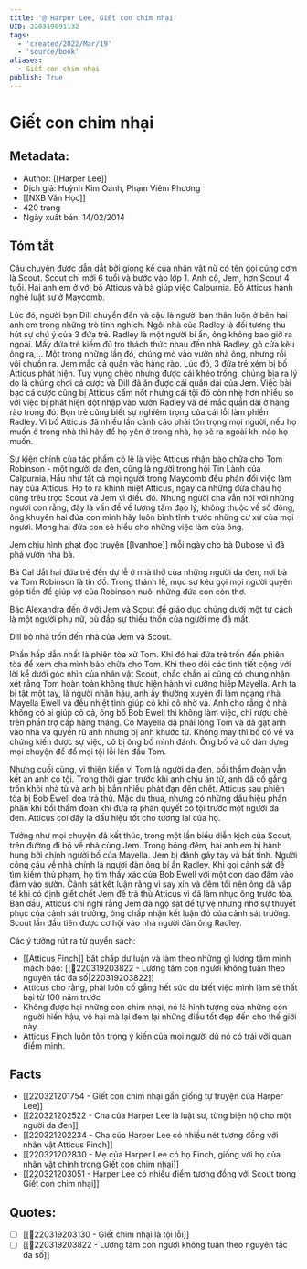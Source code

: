 ```yaml
---
title: '@ Harper Lee, Giết con chim nhại'
UID: 220319091132
tags:
  - 'created/2022/Mar/19'
  - 'source/book'
aliases:
  - Giết con chim nhại
publish: True
---
```

# Giết con chim nhại
## Metadata:
- Author: [[Harper Lee]]
- Dịch giả: Huỳnh Kim Oanh, Phạm Viêm Phương
- [[NXB Văn Học]]
- 420 trang
- Ngày xuất bản: 14/02/2014

## Tóm tắt
Câu chuyện được dẫn dắt bởi giọng kể của nhân vật nữ có tên gọi cúng cơm là Scout. Scout chỉ mới 6 tuổi và bước vào lớp 1. Anh cô, Jem, hơn Scout 4 tuổi. Hai anh em ở với bố Atticus và bà giúp việc Calpurnia. Bố Atticus hành nghề luật sư ở Maycomb.

Lúc đó, người bạn Dill chuyển đến và cậu là người bạn thân luôn ở bên hai anh em trong những trò tinh nghịch. Ngôi nhà của Radley là đối tượng thu hút sự chú ý của 3 đứa trẻ. Radley là một người bí ẩn, ông không bao giờ ra ngoài. Mấy đứa trẻ kiếm đủ trò thách thức nhau đến nhà Radley, gõ cửa kêu ông ra,... Một trong những lần đó, chúng mò vào vườn nhà ông, nhưng rồi vội chuồn ra. Jem mắc cả quần vào hàng rào. Lúc đó, 3 đứa trẻ xém bị bố Atticus phát hiện. Tuy vụng chèo nhưng được cái khéo trống, chúng bịa ra lý do là chúng chơi cá cược và Dill đã ăn được cái quần dài của Jem. Việc bài bạc cá cược cũng bị Atticus cấm nốt nhưng cái tội đó còn nhẹ hơn nhiều so với việc bị phát hiện đột nhập vào vườn Radley và để mắc quần dài ở hàng rào trong đó. Bọn trẻ cũng biết sự nghiêm trọng của cái lỗi làm phiền Radley. Vì bố Atticus đã nhiều lần cảnh cáo phải tôn trọng mọi người, nếu họ muốn ở trong nhà thì hãy để họ yên ở trong nhà, họ sẽ ra ngoài khi nào họ muốn. 

Sự kiện chính của tác phẩm có lẽ là việc Atticus nhận bào chữa cho Tom Robinson - một người da đen, cũng là người trong hội Tin Lành của Calpurnia. Hầu như tất cả mọi người trong Maycomb đều phản đối việc làm này của Atticus. Họ tỏ ra khinh miệt Atticus, ngay cả những đứa cháu họ cũng trêu trọc Scout và Jem vì điều đó. Nhưng người cha vẫn nói với những người con rằng, đây là vấn đề về lương tâm đạo lý, không thuộc về số đông, ông khuyên hai đứa con mình hãy luôn bình tĩnh trước những cư xử của mọi người. Mong hai đứa con sẽ hiểu cho những việc làm của ông.

Jem chịu hình phạt đọc truyện [[Ivanhoe]] mỗi ngày cho bà Dubose vì đã phá vườn nhà bà.

Bà Cal dắt hai đứa trẻ đến dự lễ ở nhà thờ của những người da đen, nơi bà và Tom Robinson là tín đồ. Trong thánh lễ, mục sư kêu gọi mọi người quyên góp tiền để giúp vợ của Robinson nuôi những đứa con còn thơ.

Bác Alexandra đến ở với Jem và Scout để giáo dục chúng dưới một tư cách là một người phụ nữ, bù đắp sự thiếu thốn của người mẹ đã mất.

Dill bỏ nhà trốn đến nhà của Jem và Scout.

Phần hấp dẫn nhất là phiên tòa xử Tom. Khi đó hai đứa trẻ trốn đến phiên tòa để xem cha mình bào chữa cho Tom. Khi theo dõi các tình tiết cộng với lời kể dưới góc nhìn của nhân vật Scout, chắc chắn ai cũng có chung nhận xét rằng Tom hoàn toàn không thực hiện hành vi cưỡng hiếp Mayella. Anh ta bị tật một tay, là người nhân hậu, anh ấy thường xuyên đi làm ngang nhà Mayella Ewell và đều nhiệt tình giúp cô khi cô nhờ vả. Anh cho rằng ở nhà không có ai giúp cô cả, ông bố Bob Ewell thì không làm việc, chỉ rượu chè trên phần trợ cấp hàng tháng. Cô Mayella đã phải lòng Tom và đã gạt anh vào nhà và quyến rũ anh nhưng bị anh khước từ. Không may thì bố cô về và chứng kiến được sự việc, cô bị ông bố mình đánh. Ông bố và cô dàn dựng mọi chuyện để đổ mọi tội lỗi lên đầu Tom.

Nhưng cuối cùng, vì thiên kiến vì Tom là người da đen, bồi thẩm đoàn vẫn kết án anh có tội. Trong thời gian trước khi anh chịu án tử, anh đã cố gắng trốn khỏi nhà tù và anh bị bắn nhiều phát đạn đến chết. Atticus sau phiên tòa bị Bob Ewell dọa trả thù. Mặc dù thua, nhưng có những dấu hiệu phân phân khi bồi thẩm đoàn khi đưa ra phán quyết có tội trước một người da đen. Atticus coi đây là dấu hiệu tốt cho tương lai của họ.

Tưởng như mọi chuyện đã kết thúc, trong một lần biểu diễn kịch của Scout, trên đường đi bộ về nhà cùng Jem. Trong bóng đêm, hai anh em bị hành hung bởi chính người bố của Mayella. Jem bị đánh gãy tay và bất tỉnh. Người cõng cậu về nhà chính là người đàn ông bí ẩn Radley. Khi gọi cảnh sát để tìm kiếm thủ phạm, họ tìm thấy xác của Bob Ewell với một con dao đâm vào đâm vào sườn. Cảnh sát kết luận rằng vì say xỉn và đêm tối nên ông đã vấp té khi có định giết chết Jem để trả thù Atticus vì đã làm nhục ông trước tòa. Ban đầu, Atticus chỉ nghĩ rằng Jem đã ngộ sát để tự vệ nhưng nhờ sự thuyết phục của cảnh sát trưởng, ông chấp nhận kết luận đó của cảnh sát trưởng. Scout lần đầu tiên được cơ hội vào nhà người đàn ông Radley.

Các ý tưởng rút ra từ quyển sách:

- [[Atticus Finch]] bất chấp dư luận và làm theo những gì lương tâm mình mách bảo: [[💬220319203822 - Lương tâm con người không tuân theo nguyên tắc đa số|220319203822]]
- Atticus cho rằng, phải luôn cố gắng hết sức dù biết việc mình làm sẽ thất bại từ 100 năm trước
- Không được hại những con chim nhại, nó là hình tượng của những con người hiền hậu, vô hại mà lại đem lại những điều tốt đẹp đến cho thế giới này.
- Atticus Finch luôn tôn trọng ý kiến của mọi người dù nó có trái với quan điểm mình.

## Facts
- [[220321201754 - Giết con chim nhại gần giống tự truyện của Harper Lee]]
- [[220321202522 - Cha của Harper Lee là luật sư, từng biện hộ cho một người da đen]]
- [[220321202234 - Cha của Harper Lee có nhiều nét tương đồng với nhân vật Atticus Finch]]
- [[220321202830 - Mẹ của Harper Lee có họ Finch, giống với họ của nhân vật chính trong Giết con chim nhại]]
- [[220321203051 - Harper Lee có nhiều điểm tương đồng với Scout trong Giết con chim nhại]]

## Quotes:
- [ ] [[💬220319203130 - Giết chim nhại là tội lỗi]]
- [ ] [[💬220319203822 - Lương tâm con người không tuân theo nguyên tắc đa số]]